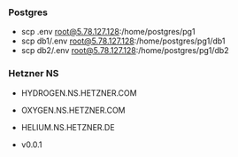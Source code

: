### Postgres
- scp .env root@5.78.127.128:/home/postgres/pg1
- scp db1/.env root@5.78.127.128:/home/postgres/pg1/db1
- scp db2/.env root@5.78.127.128:/home/postgres/pg1/db2

### Hetzner NS
- HYDROGEN.NS.HETZNER.COM
- OXYGEN.NS.HETZNER.COM
- HELIUM.NS.HETZNER.DE

- v0.0.1
